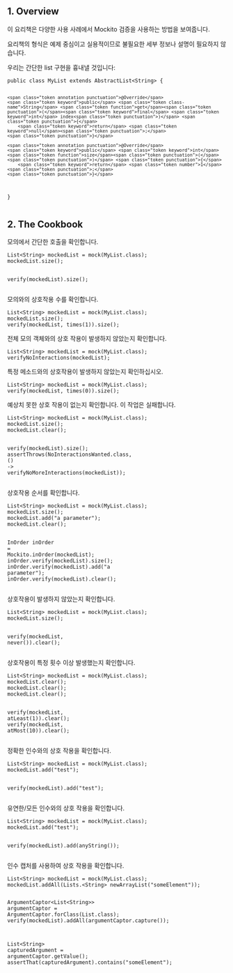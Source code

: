 <h2 id="1-overview">1. Overview</h2>
<p>이 요리책은 다양한 사용 사례에서 Mockito 검증을 사용하는 방법을 보여줍니다.</p>
<p>요리책의 형식은 예제 중심이고 실용적이므로 불필요한 세부 정보나 설명이 필요하지 않습니다.</p>
<p>우리는 간단한 list 구현을 흉내낼 것입니다:</p>
<pre><code class="language-java"><span class="token keyword">public</span> <span class="token keyword">class</span> <span class="token class-name">MyList</span> <span class="token keyword">extends</span> <span class="token class-name">AbstractList</span><span class="token generics"><span class="token punctuation">&lt;</span><span class="token class-name">String</span><span class="token punctuation">&gt;</span></span> <span class="token punctuation">{</span>

    <span class="token annotation punctuation">@Override</span>
    <span class="token keyword">public</span> <span class="token class-name">String</span> <span class="token function">get</span><span class="token punctuation">(</span><span class="token keyword">final</span> <span class="token keyword">int</span> index<span class="token punctuation">)</span> <span class="token punctuation">{</span>
        <span class="token keyword">return</span> <span class="token keyword">null</span><span class="token punctuation">;</span>
    <span class="token punctuation">}</span>
    
    <span class="token annotation punctuation">@Override</span>
    <span class="token keyword">public</span> <span class="token keyword">int</span> <span class="token function">size</span><span class="token punctuation">(</span><span class="token punctuation">)</span> <span class="token punctuation">{</span>
        <span class="token keyword">return</span> <span class="token number">1</span><span class="token punctuation">;</span>
    <span class="token punctuation">}</span>
<span class="token punctuation">}</span>
</code></pre>
<h2 id="2-the-cookbook">2. The Cookbook</h2>
<p>모의에서 간단한 호출을 확인합니다.</p>
<pre><code class="language-java"><span class="token class-name">List</span><span class="token generics"><span class="token punctuation">&lt;</span><span class="token class-name">String</span><span class="token punctuation">&gt;</span></span> mockedList <span class="token operator">=</span> <span class="token function">mock</span><span class="token punctuation">(</span><span class="token class-name">MyList</span><span class="token punctuation">.</span><span class="token keyword">class</span><span class="token punctuation">)</span><span class="token punctuation">;</span>
mockedList<span class="token punctuation">.</span><span class="token function">size</span><span class="token punctuation">(</span><span class="token punctuation">)</span><span class="token punctuation">;</span>

<span class="token function">verify</span><span class="token punctuation">(</span>mockedList<span class="token punctuation">)</span><span class="token punctuation">.</span><span class="token function">size</span><span class="token punctuation">(</span><span class="token punctuation">)</span><span class="token punctuation">;</span></code></pre>
<p>모의와의 상호작용 수를 확인합니다.</p>
<pre><code class="language-java"><span class="token class-name">List</span><span class="token generics"><span class="token punctuation">&lt;</span><span class="token class-name">String</span><span class="token punctuation">&gt;</span></span> mockedList <span class="token operator">=</span> <span class="token function">mock</span><span class="token punctuation">(</span><span class="token class-name">MyList</span><span class="token punctuation">.</span><span class="token keyword">class</span><span class="token punctuation">)</span><span class="token punctuation">;</span>
mockedList<span class="token punctuation">.</span><span class="token function">size</span><span class="token punctuation">(</span><span class="token punctuation">)</span><span class="token punctuation">;</span>
<span class="token function">verify</span><span class="token punctuation">(</span>mockedList<span class="token punctuation">,</span> <span class="token function">times</span><span class="token punctuation">(</span><span class="token number">1</span><span class="token punctuation">)</span><span class="token punctuation">)</span><span class="token punctuation">.</span><span class="token function">size</span><span class="token punctuation">(</span><span class="token punctuation">)</span><span class="token punctuation">;</span></code></pre>
<p>전체 모의 객체와의 상호 작용이 발생하지 않았는지 확인합니다.</p>
<pre><code class="language-java"><span class="token class-name">List</span><span class="token generics"><span class="token punctuation">&lt;</span><span class="token class-name">String</span><span class="token punctuation">&gt;</span></span> mockedList <span class="token operator">=</span> <span class="token function">mock</span><span class="token punctuation">(</span><span class="token class-name">MyList</span><span class="token punctuation">.</span><span class="token keyword">class</span><span class="token punctuation">)</span><span class="token punctuation">;</span>
<span class="token function">verifyNoInteractions</span><span class="token punctuation">(</span>mockedList<span class="token punctuation">)</span><span class="token punctuation">;</span></code></pre>
<p>특정 메소드와의 상호작용이 발생하지 않았는지 확인하십시오.</p>
<pre><code class="language-java"><span class="token class-name">List</span><span class="token generics"><span class="token punctuation">&lt;</span><span class="token class-name">String</span><span class="token punctuation">&gt;</span></span> mockedList <span class="token operator">=</span> <span class="token function">mock</span><span class="token punctuation">(</span><span class="token class-name">MyList</span><span class="token punctuation">.</span><span class="token keyword">class</span><span class="token punctuation">)</span><span class="token punctuation">;</span>
<span class="token function">verify</span><span class="token punctuation">(</span>mockedList<span class="token punctuation">,</span> <span class="token function">times</span><span class="token punctuation">(</span><span class="token number">0</span><span class="token punctuation">)</span><span class="token punctuation">)</span><span class="token punctuation">.</span><span class="token function">size</span><span class="token punctuation">(</span><span class="token punctuation">)</span><span class="token punctuation">;</span></code></pre>
<p>예상치 못한 상호 작용이 없는지 확인합니다. 이 작업은 실패합니다.</p>
<pre><code class="language-java"><span class="token class-name">List</span><span class="token generics"><span class="token punctuation">&lt;</span><span class="token class-name">String</span><span class="token punctuation">&gt;</span></span> mockedList <span class="token operator">=</span> <span class="token function">mock</span><span class="token punctuation">(</span><span class="token class-name">MyList</span><span class="token punctuation">.</span><span class="token keyword">class</span><span class="token punctuation">)</span><span class="token punctuation">;</span>
mockedList<span class="token punctuation">.</span><span class="token function">size</span><span class="token punctuation">(</span><span class="token punctuation">)</span><span class="token punctuation">;</span>
mockedList<span class="token punctuation">.</span><span class="token function">clear</span><span class="token punctuation">(</span><span class="token punctuation">)</span><span class="token punctuation">;</span>

<span class="token function">verify</span><span class="token punctuation">(</span>mockedList<span class="token punctuation">)</span><span class="token punctuation">.</span><span class="token function">size</span><span class="token punctuation">(</span><span class="token punctuation">)</span><span class="token punctuation">;</span>
<span class="token function">assertThrows</span><span class="token punctuation">(</span><span class="token class-name">NoInteractionsWanted</span><span class="token punctuation">.</span><span class="token keyword">class</span><span class="token punctuation">,</span> <span class="token punctuation">(</span><span class="token punctuation">)</span> <span class="token operator">-&gt;</span> <span class="token function">verifyNoMoreInteractions</span><span class="token punctuation">(</span>mockedList<span class="token punctuation">)</span><span class="token punctuation">)</span><span class="token punctuation">;</span></code></pre>
<p>상호작용 순서를 확인합니다.</p>
<pre><code class="language-java"><span class="token class-name">List</span><span class="token generics"><span class="token punctuation">&lt;</span><span class="token class-name">String</span><span class="token punctuation">&gt;</span></span> mockedList <span class="token operator">=</span> <span class="token function">mock</span><span class="token punctuation">(</span><span class="token class-name">MyList</span><span class="token punctuation">.</span><span class="token keyword">class</span><span class="token punctuation">)</span><span class="token punctuation">;</span>
mockedList<span class="token punctuation">.</span><span class="token function">size</span><span class="token punctuation">(</span><span class="token punctuation">)</span><span class="token punctuation">;</span>
mockedList<span class="token punctuation">.</span><span class="token function">add</span><span class="token punctuation">(</span><span class="token string">"a parameter"</span><span class="token punctuation">)</span><span class="token punctuation">;</span>
mockedList<span class="token punctuation">.</span><span class="token function">clear</span><span class="token punctuation">(</span><span class="token punctuation">)</span><span class="token punctuation">;</span>

<span class="token class-name">InOrder</span> inOrder <span class="token operator">=</span> <span class="token class-name">Mockito</span><span class="token punctuation">.</span><span class="token function">inOrder</span><span class="token punctuation">(</span>mockedList<span class="token punctuation">)</span><span class="token punctuation">;</span>
inOrder<span class="token punctuation">.</span><span class="token function">verify</span><span class="token punctuation">(</span>mockedList<span class="token punctuation">)</span><span class="token punctuation">.</span><span class="token function">size</span><span class="token punctuation">(</span><span class="token punctuation">)</span><span class="token punctuation">;</span>
inOrder<span class="token punctuation">.</span><span class="token function">verify</span><span class="token punctuation">(</span>mockedList<span class="token punctuation">)</span><span class="token punctuation">.</span><span class="token function">add</span><span class="token punctuation">(</span><span class="token string">"a parameter"</span><span class="token punctuation">)</span><span class="token punctuation">;</span>
inOrder<span class="token punctuation">.</span><span class="token function">verify</span><span class="token punctuation">(</span>mockedList<span class="token punctuation">)</span><span class="token punctuation">.</span><span class="token function">clear</span><span class="token punctuation">(</span><span class="token punctuation">)</span><span class="token punctuation">;</span></code></pre>
<p>상호작용이 발생하지 않았는지 확인합니다.</p>
<pre><code class="language-java"><span class="token class-name">List</span><span class="token generics"><span class="token punctuation">&lt;</span><span class="token class-name">String</span><span class="token punctuation">&gt;</span></span> mockedList <span class="token operator">=</span> <span class="token function">mock</span><span class="token punctuation">(</span><span class="token class-name">MyList</span><span class="token punctuation">.</span><span class="token keyword">class</span><span class="token punctuation">)</span><span class="token punctuation">;</span>
mockedList<span class="token punctuation">.</span><span class="token function">size</span><span class="token punctuation">(</span><span class="token punctuation">)</span><span class="token punctuation">;</span>

<span class="token function">verify</span><span class="token punctuation">(</span>mockedList<span class="token punctuation">,</span> <span class="token function">never</span><span class="token punctuation">(</span><span class="token punctuation">)</span><span class="token punctuation">)</span><span class="token punctuation">.</span><span class="token function">clear</span><span class="token punctuation">(</span><span class="token punctuation">)</span><span class="token punctuation">;</span></code></pre>
<p>상호작용이 특정 횟수 이상 발생했는지 확인합니다.</p>
<pre><code class="language-java"><span class="token class-name">List</span><span class="token generics"><span class="token punctuation">&lt;</span><span class="token class-name">String</span><span class="token punctuation">&gt;</span></span> mockedList <span class="token operator">=</span> <span class="token function">mock</span><span class="token punctuation">(</span><span class="token class-name">MyList</span><span class="token punctuation">.</span><span class="token keyword">class</span><span class="token punctuation">)</span><span class="token punctuation">;</span>
mockedList<span class="token punctuation">.</span><span class="token function">clear</span><span class="token punctuation">(</span><span class="token punctuation">)</span><span class="token punctuation">;</span>
mockedList<span class="token punctuation">.</span><span class="token function">clear</span><span class="token punctuation">(</span><span class="token punctuation">)</span><span class="token punctuation">;</span>
mockedList<span class="token punctuation">.</span><span class="token function">clear</span><span class="token punctuation">(</span><span class="token punctuation">)</span><span class="token punctuation">;</span>

<span class="token function">verify</span><span class="token punctuation">(</span>mockedList<span class="token punctuation">,</span> <span class="token function">atLeast</span><span class="token punctuation">(</span><span class="token number">1</span><span class="token punctuation">)</span><span class="token punctuation">)</span><span class="token punctuation">.</span><span class="token function">clear</span><span class="token punctuation">(</span><span class="token punctuation">)</span><span class="token punctuation">;</span>
<span class="token function">verify</span><span class="token punctuation">(</span>mockedList<span class="token punctuation">,</span> <span class="token function">atMost</span><span class="token punctuation">(</span><span class="token number">10</span><span class="token punctuation">)</span><span class="token punctuation">)</span><span class="token punctuation">.</span><span class="token function">clear</span><span class="token punctuation">(</span><span class="token punctuation">)</span><span class="token punctuation">;</span></code></pre>
<p>정확한 인수와의 상호 작용을 확인합니다.</p>
<pre><code class="language-java"><span class="token class-name">List</span><span class="token generics"><span class="token punctuation">&lt;</span><span class="token class-name">String</span><span class="token punctuation">&gt;</span></span> mockedList <span class="token operator">=</span> <span class="token function">mock</span><span class="token punctuation">(</span><span class="token class-name">MyList</span><span class="token punctuation">.</span><span class="token keyword">class</span><span class="token punctuation">)</span><span class="token punctuation">;</span>
mockedList<span class="token punctuation">.</span><span class="token function">add</span><span class="token punctuation">(</span><span class="token string">"test"</span><span class="token punctuation">)</span><span class="token punctuation">;</span>

<span class="token function">verify</span><span class="token punctuation">(</span>mockedList<span class="token punctuation">)</span><span class="token punctuation">.</span><span class="token function">add</span><span class="token punctuation">(</span><span class="token string">"test"</span><span class="token punctuation">)</span><span class="token punctuation">;</span></code></pre>
<p>유연한/모든 인수와의 상호 작용을 확인합니다.</p>
<pre><code class="language-java"><span class="token class-name">List</span><span class="token generics"><span class="token punctuation">&lt;</span><span class="token class-name">String</span><span class="token punctuation">&gt;</span></span> mockedList <span class="token operator">=</span> <span class="token function">mock</span><span class="token punctuation">(</span><span class="token class-name">MyList</span><span class="token punctuation">.</span><span class="token keyword">class</span><span class="token punctuation">)</span><span class="token punctuation">;</span>
mockedList<span class="token punctuation">.</span><span class="token function">add</span><span class="token punctuation">(</span><span class="token string">"test"</span><span class="token punctuation">)</span><span class="token punctuation">;</span>

<span class="token function">verify</span><span class="token punctuation">(</span>mockedList<span class="token punctuation">)</span><span class="token punctuation">.</span><span class="token function">add</span><span class="token punctuation">(</span><span class="token function">anyString</span><span class="token punctuation">(</span><span class="token punctuation">)</span><span class="token punctuation">)</span><span class="token punctuation">;</span></code></pre>
<p>인수 캡처를 사용하여 상호 작용을 확인합니다.</p>
<pre><code class="language-java"><span class="token class-name">List</span><span class="token generics"><span class="token punctuation">&lt;</span><span class="token class-name">String</span><span class="token punctuation">&gt;</span></span> mockedList <span class="token operator">=</span> <span class="token function">mock</span><span class="token punctuation">(</span><span class="token class-name">MyList</span><span class="token punctuation">.</span><span class="token keyword">class</span><span class="token punctuation">)</span><span class="token punctuation">;</span>
mockedList<span class="token punctuation">.</span><span class="token function">addAll</span><span class="token punctuation">(</span><span class="token class-name">Lists</span><span class="token punctuation">.</span><span class="token generics"><span class="token punctuation">&lt;</span><span class="token class-name">String</span><span class="token punctuation">&gt;</span></span> <span class="token function">newArrayList</span><span class="token punctuation">(</span><span class="token string">"someElement"</span><span class="token punctuation">)</span><span class="token punctuation">)</span><span class="token punctuation">;</span>

<span class="token class-name">ArgumentCaptor</span><span class="token generics"><span class="token punctuation">&lt;</span><span class="token class-name">List</span><span class="token punctuation">&lt;</span><span class="token class-name">String</span><span class="token punctuation">&gt;</span><span class="token punctuation">&gt;</span></span> argumentCaptor <span class="token operator">=</span> <span class="token class-name">ArgumentCaptor</span><span class="token punctuation">.</span><span class="token function">forClass</span><span class="token punctuation">(</span><span class="token class-name">List</span><span class="token punctuation">.</span><span class="token keyword">class</span><span class="token punctuation">)</span><span class="token punctuation">;</span>
<span class="token function">verify</span><span class="token punctuation">(</span>mockedList<span class="token punctuation">)</span><span class="token punctuation">.</span><span class="token function">addAll</span><span class="token punctuation">(</span>argumentCaptor<span class="token punctuation">.</span><span class="token function">capture</span><span class="token punctuation">(</span><span class="token punctuation">)</span><span class="token punctuation">)</span><span class="token punctuation">;</span>

<span class="token class-name">List</span><span class="token generics"><span class="token punctuation">&lt;</span><span class="token class-name">String</span><span class="token punctuation">&gt;</span></span> capturedArgument <span class="token operator">=</span> argumentCaptor<span class="token punctuation">.</span><span class="token function">getValue</span><span class="token punctuation">(</span><span class="token punctuation">)</span><span class="token punctuation">;</span>
<span class="token function">assertThat</span><span class="token punctuation">(</span>capturedArgument<span class="token punctuation">)</span><span class="token punctuation">.</span><span class="token function">contains</span><span class="token punctuation">(</span><span class="token string">"someElement"</span><span class="token punctuation">)</span><span class="token punctuation">;</span></code></pre>